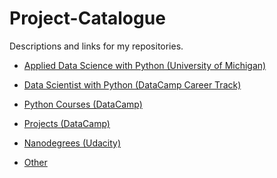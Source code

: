 # Project-Catalogue

Descriptions and links for my repositories.

- [Applied Data Science with Python (University of Michigan)](https://github.com/iDataist/Project-Catalogue/blob/master/Applied%20Data%20Science%20with%20Python%20(University%20of%20Michigan).md)

- [Data Scientist with Python (DataCamp Career Track)](https://github.com/iDataist/Project-Catalogue/blob/master/Data%20Scientist%20with%20Python%20(DataCamp%20Career%20Track).md)

- [Python Courses (DataCamp)](https://github.com/iDataist/Project-Catalogue/blob/master/Python%20Courses%20(DataCamp).md)

- [Projects (DataCamp)](https://github.com/iDataist/Project-Catalogue/blob/master/Projects%20(DataCamp).md)

- [Nanodegrees (Udacity)](https://github.com/iDataist/Project-Catalogue/blob/master/Nanodegrees%20(Udacity).md)

- [Other](https://github.com/iDataist/Project-Catalogue/blob/master/Other.md)
